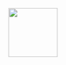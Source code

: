 <div id="header" align="center">
  <img src="https://media4.giphy.com/media/v1.Y2lkPTc5MGI3NjExYzg2NGV4ZWY3b2Fvcmx5aDFwYWRnNjlzbmE4OHg3ZnE1d3A4Zm5hayZlcD12MV9pbnRlcm5hbF9naWZfYnlfaWQmY3Q9Zw/ZVik7pBtu9dNS/giphy.gif" width="100"/>
</div>
